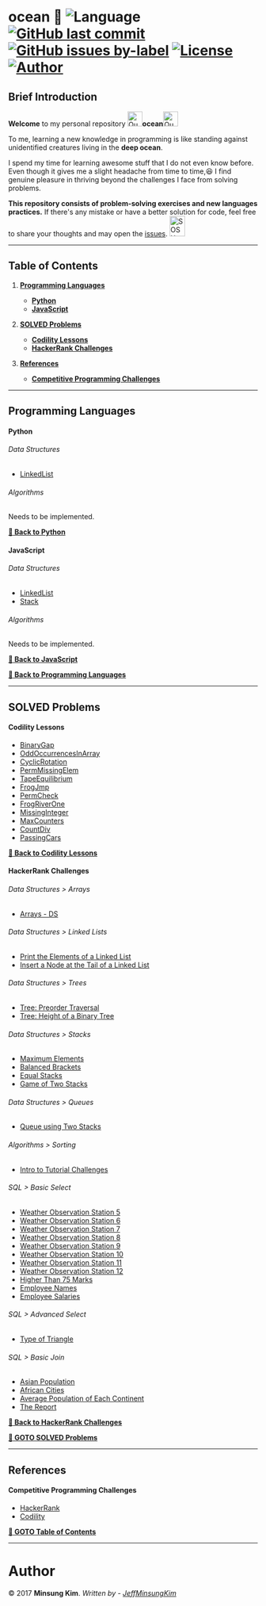 # ocean :ocean: ![Language](https://img.shields.io/badge/language-Python%20%2F%20JavaScript-ff69b4.svg?style=flat-square) [![GitHub last commit](https://img.shields.io/github/last-commit/jeffminsungkim/ocean.svg?style=flat-square)](https://github.com/jeffminsungkim/ocean/commits/master) [![GitHub issues by-label](https://img.shields.io/github/issues/jeffminsungkim/ocean/enhancement.svg?style=flat-square)](https://github.com/jeffminsungkim/ocean/labels/enhancement) [![License](https://img.shields.io/badge/license-MIT-blue.svg?style=flat-square)](https://github.com/jeffminsungkim/ocean/blob/master/LICENSE) [![Author](https://img.shields.io/badge/author-JeffMinsungKim-orange.svg?style=flat-square)](https://github.com/jeffminsungkim) 

## Brief Introduction

**Welcome** to my personal repository <a href="http://www.sherv.net/"><img alt="Quotation Sign" width=30 height=30 src="http://www.sherv.net/cm/emoticons/hand-gestures/quotation-sign-smiley-emoticon.gif"></a>**ocean**<a href="http://www.sherv.net/"><img alt="Quotation Sign" width=30 height=30 src="http://www.sherv.net/cm/emoticons/hand-gestures/quotation-sign-smiley-emoticon.gif"></a>

To me, learning a new knowledge in programming is like standing against unidentified creatures living in the  **deep ocean**.

I spend my time for learning awesome stuff that I do not even know before. Even though it gives me a slight headache from time to time,:satisfied: I find genuine pleasure in thriving beyond the challenges I face from solving problems.

**This repository consists of problem-solving exercises and new languages practices.** If there's any mistake or have a better solution for code, feel free to share your thoughts and may open the [issues](https://github.com/jeffminsungkim/ocean/issues). <a href="http://www.sherv.net/"><img alt="SOS Hand" width=31 height=41 src="http://www.sherv.net/cm/emoticons/hand-gestures/sos-hand-smiley-emoticon.gif"></a>

---

## Table of Contents

1. **[Programming Languages](#programming-languages)**
    - **[Python](#python)**
    - **[JavaScript](#javascript)**

1. **[SOLVED Problems](#solved-problems)**
    - **[Codility Lessons](#codility-lessons)**
    - **[HackerRank Challenges](#hackerrank-challenges)**

1. **[References](#references)**
    - **[Competitive Programming Challenges](#competitive-programming-challenges)**

---

## Programming Languages

#### Python

###### Data Structures

+ [LinkedList](https://github.com/jeffminsungkim/ocean/blob/master/languages/python/datastructures/linkedlist.py) 

###### Algorithms
Needs to be implemented.

**[:rocket: Back to Python](#python)**

#### JavaScript

###### Data Structures

+ [LinkedList](https://github.com/jeffminsungkim/ocean/blob/master/languages/javascript/datastructures/linkedlist.js)
+ [Stack](https://github.com/jeffminsungkim/ocean/blob/master/languages/javascript/datastructures/stack.js)

###### Algorithms
Needs to be implemented.

**[:rocket: Back to JavaScript](#javascript)**

**[:rocket: Back to Programming Languages](#programming-languages)**

---

## **SOLVED** Problems

#### Codility Lessons

+ [BinaryGap](https://github.com/jeffminsungkim/ocean/blob/master/codility/iterations/binary-gap.js)
+ [OddOccurrencesInArray](https://github.com/jeffminsungkim/ocean/blob/master/codility/arrays/odd-occurrences-in-array.js)
+ [CyclicRotation](https://github.com/jeffminsungkim/ocean/blob/master/codility/arrays/cyclic-rotation.js)
+ [PermMissingElem](https://github.com/jeffminsungkim/ocean/blob/master/codility/time-complexity/perm-missing-elem.js)
+ [TapeEquilibrium](https://github.com/jeffminsungkim/ocean/blob/master/codility/time-complexity/tape-equilibrium.js)
+ [FrogJmp](https://github.com/jeffminsungkim/ocean/blob/master/codility/time-complexity/frogjmp.js)
+ [PermCheck](https://github.com/jeffminsungkim/ocean/blob/master/codility/counting-elements/permcheck.js)
+ [FrogRiverOne](https://github.com/jeffminsungkim/ocean/blob/master/codility/counting-elements/frog-river-one.js)
+ [MissingInteger](https://github.com/jeffminsungkim/ocean/blob/master/codility/counting-elements/missing-integer.js)
+ [MaxCounters](https://github.com/jeffminsungkim/ocean/blob/master/codility/counting-elements/maxcounters.js)
+ [CountDiv](https://github.com/jeffminsungkim/ocean/blob/master/codility/prefix-sums/countdiv.js)
+ [PassingCars](https://github.com/jeffminsungkim/ocean/blob/master/codility/prefix-sums/passingcars.js)

**[:rocket: Back to Codility Lessons](#codility-lessons)**

#### HackerRank Challenges

###### Data Structures > Arrays

+ [Arrays - DS](https://github.com/jeffminsungkim/ocean/blob/master/hackerrank/datastructure/arrays/arrays-ds.py)

###### Data Structures > Linked Lists

+ [Print the Elements of a Linked List](https://github.com/jeffminsungkim/ocean/blob/master/hackerrank/datastructure/linked-lists/print-the-elements-of-a-linked-list.py)
+ [Insert a Node at the Tail of a Linked List](https://github.com/jeffminsungkim/ocean/blob/master/hackerrank/datastructure/linked-lists/insert-a-node-at-the-tail-of-a-linked-list.py)

###### Data Structures > Trees

+ [Tree: Preorder Traversal](https://github.com/jeffminsungkim/ocean/blob/master/hackerrank/datastructure/trees/tree-preorder-traversal.py)
+ [Tree: Height of a Binary Tree](https://github.com/jeffminsungkim/ocean/blob/master/hackerrank/datastructure/trees/height-of-a-binary-tree.py)

###### Data Structures > Stacks

+ [Maximum Elements](https://github.com/jeffminsungkim/ocean/blob/master/hackerrank/datastructure/stacks/maximum-element.py)
+ [Balanced Brackets](https://github.com/jeffminsungkim/ocean/blob/master/hackerrank/datastructure/stacks/balanced-brackets.py)
+ [Equal Stacks](https://github.com/jeffminsungkim/ocean/blob/master/hackerrank/datastructure/stacks/equal-stakcs.py)
+ [Game of Two Stacks](https://github.com/jeffminsungkim/ocean/blob/master/hackerrank/datastructure/stacks/game-of-two-stacks.py)

###### Data Structures > Queues

+ [Queue using Two Stacks](https://github.com/jeffminsungkim/ocean/blob/master/hackerrank/datastructure/queue/queue-using-two-stacks.py)

###### Algorithms > Sorting

+ [Intro to Tutorial Challenges](https://github.com/jeffminsungkim/ocean/blob/master/hackerrank/algorithms/sorting/tutorial-challenges.py)

###### SQL > Basic Select

+ [Weather Observation Station 5](https://github.com/jeffminsungkim/ocean/blob/master/hackerrank/sql/basic-select/weather-observation-station-5.sql)
+ [Weather Observation Station 6](https://github.com/jeffminsungkim/ocean/blob/master/hackerrank/sql/basic-select/weather-observation-station-6.sql)
+ [Weather Observation Station 7](https://github.com/jeffminsungkim/ocean/blob/master/hackerrank/sql/basic-select/weather-observation-station-7.sql)
+ [Weather Observation Station 8](https://github.com/jeffminsungkim/ocean/blob/master/hackerrank/sql/basic-select/weather-observation-station-8.sql)
+ [Weather Observation Station 9](https://github.com/jeffminsungkim/ocean/blob/master/hackerrank/sql/basic-select/weather-observation-station-9.sql)
+ [Weather Observation Station 10](https://github.com/jeffminsungkim/ocean/blob/master/hackerrank/sql/basic-select/weather-observation-station-10.sql)
+ [Weather Observation Station 11](https://github.com/jeffminsungkim/ocean/blob/master/hackerrank/sql/basic-select/weather-observation-station-11.sql)
+ [Weather Observation Station 12](https://github.com/jeffminsungkim/ocean/blob/master/hackerrank/sql/basic-select/weather-observation-station-12.sql)
+ [Higher Than 75 Marks](https://github.com/jeffminsungkim/ocean/blob/master/hackerrank/sql/basic-select/higher-than-75-marks.sql)
+ [Employee Names](https://github.com/jeffminsungkim/ocean/blob/master/hackerrank/sql/basic-select/employee-names.sql)
+ [Employee Salaries](https://github.com/jeffminsungkim/ocean/blob/master/hackerrank/sql/basic-select/employee-salaries.sql)

###### SQL > Advanced Select

+ [Type of Triangle](https://github.com/jeffminsungkim/ocean/blob/master/hackerrank/sql/advanced-select/type-of-triangle.sql)

###### SQL > Basic Join
+ [Asian Population](https://github.com/jeffminsungkim/ocean/blob/master/hackerrank/sql/basic-join/asian-population.sql)
+ [African Cities](https://github.com/jeffminsungkim/ocean/blob/master/hackerrank/sql/basic-join/african-cities.sql)
+ [Average Population of Each Continent](https://github.com/jeffminsungkim/ocean/blob/master/hackerrank/sql/basic-join/average-population-of-each-continent.sql)
+ [The Report](https://github.com/jeffminsungkim/ocean/blob/master/hackerrank/sql/basic-join/the-report.sql)

**[:rocket: Back to HackerRank Challenges](#hackerrank-challenges)**

**[:rocket: GOTO SOLVED Problems](#solved-problems)**

---

## References

#### Competitive Programming Challenges

+ [HackerRank](https://www.hackerrank.com/)
+ [Codility](https://codility.com/programmers/)

**[:rocket: GOTO Table of Contents](#table-of-contents)**

---

# Author

© 2017  **Minsung Kim**.  *Written by - [JeffMinsungKim](https://github.com/jeffminsungkim)*
